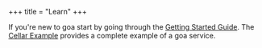 +++
title = "Learn"
+++

If you're new to goa start by going through the
<a href="guide">Getting Started Guide</a>. The
<a href="cellar">Cellar Example</a> provides
a complete example of a goa service.
